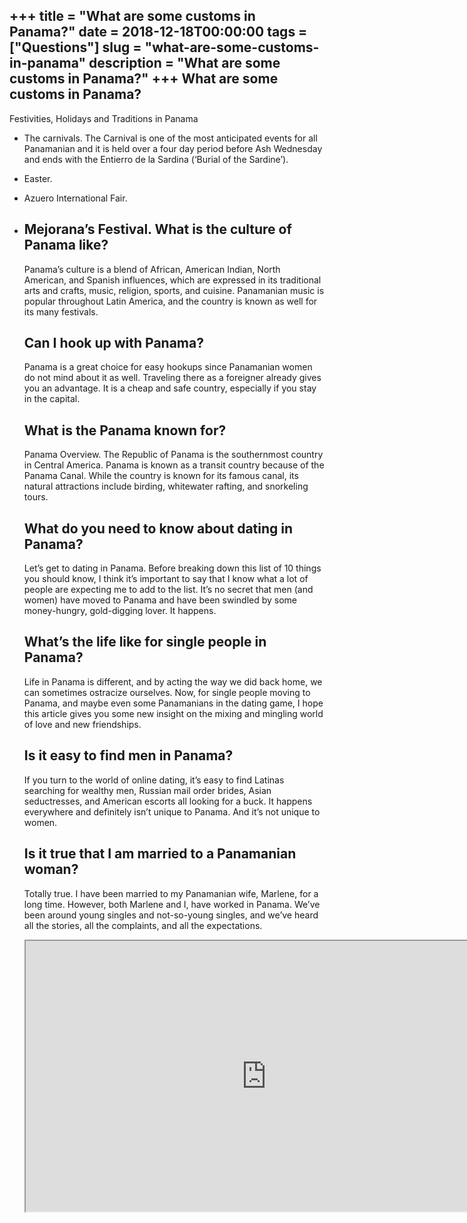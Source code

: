 +++
title = "What are some customs in Panama?"
date = 2018-12-18T00:00:00
tags = ["Questions"]
slug = "what-are-some-customs-in-panama"
description = "What are some customs in Panama?"
+++
What are some customs in Panama?
--------------------------------

Festivities, Holidays and Traditions in Panama

- The carnivals. The Carnival is one of the most anticipated events for all Panamanian and it is held over a four day period before Ash Wednesday and ends with the Entierro de la Sardina (‘Burial of the Sardine’).
- Easter.
- Azuero International Fair.
- Mejorana’s Festival. What is the culture of Panama like?
    -----------------------------------
    
    Panama’s culture is a blend of African, American Indian, North American, and Spanish influences, which are expressed in its traditional arts and crafts, music, religion, sports, and cuisine. Panamanian music is popular throughout Latin America, and the country is known as well for its many festivals.
    
    Can I hook up with Panama?
    --------------------------
    
    Panama is a great choice for easy hookups since Panamanian women do not mind about it as well. Traveling there as a foreigner already gives you an advantage. It is a cheap and safe country, especially if you stay in the capital.
    
    What is the Panama known for?
    -----------------------------
    
    Panama Overview. The Republic of Panama is the southernmost country in Central America. Panama is known as a transit country because of the Panama Canal. While the country is known for its famous canal, its natural attractions include birding, whitewater rafting, and snorkeling tours.
    
    What do you need to know about dating in Panama?
    ------------------------------------------------
    
    Let’s get to dating in Panama. Before breaking down this list of 10 things you should know, I think it’s important to say that I know what a lot of people are expecting me to add to the list. It’s no secret that men (and women) have moved to Panama and have been swindled by some money-hungry, gold-digging lover. It happens.
    
    What’s the life like for single people in Panama?
    -------------------------------------------------
    
    Life in Panama is different, and by acting the way we did back home, we can sometimes ostracize ourselves. Now, for single people moving to Panama, and maybe even some Panamanians in the dating game, I hope this article gives you some new insight on the mixing and mingling world of love and new friendships.
    
    Is it easy to find men in Panama?
    ---------------------------------
    
    If you turn to the world of online dating, it’s easy to find Latinas searching for wealthy men, Russian mail order brides, Asian seductresses, and American escorts all looking for a buck. It happens everywhere and definitely isn’t unique to Panama. And it’s not unique to women.
    
    Is it true that I am married to a Panamanian woman?
    ---------------------------------------------------
    
    Totally true. I have been married to my Panamanian wife, Marlene, for a long time. However, both Marlene and I, have worked in Panama. We’ve been around young singles and not-so-young singles, and we’ve heard all the stories, all the complaints, and all the expectations.
    
    <iframe allow="accelerometer; autoplay; clipboard-write; encrypted-media; gyroscope; picture-in-picture" allowfullscreen="" class="__youtube_prefs__  epyt-is-override  no-lazyload" data-no-lazy="1" data-origheight="433" data-origwidth="770" data-skipgform_ajax_framebjll="" height="433" id="_ytid_46034" loading="lazy" src="https://www.youtube.com/embed/wBBrChrHLR0?enablejsapi=1&autoplay=0&cc_load_policy=0&cc_lang_pref=&iv_load_policy=1&loop=0&modestbranding=0&rel=1&fs=1&playsinline=0&autohide=2&theme=dark&color=red&controls=1&" title="YouTube player" width="770"></iframe>